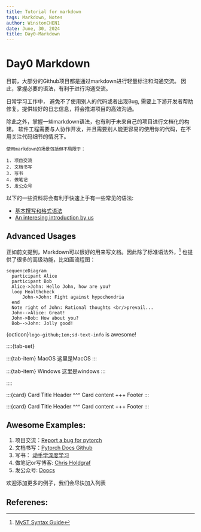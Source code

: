 ```yaml
---
title: Tutorial for markdown
tags: Markdown, Notes
author: WinstonCHEN1
date: June, 30, 2024
title: Day0-Markdown
---
```


# Day0 Markdown


目前，大部分的Github项目都是通过markdown进行轻量标注和沟通交流。
因此，掌握必要的语法，有利于进行沟通交流。

日常学习工作中， 避免不了使用别人的代码或者出现Bug, 需要上下游开发者帮助修复。提供较好的日志信息，将会推进项目的高效沟通。

除此之外，掌握一些markdown语法，也有利于未来自己的项目进行文档化的构建。
软件工程需要与人协作开发，并且需要别人能更容易的使用你的代码，在不用关注代码细节的情况下。

```{note}
使用markdown的场景包括但不局限于：

1. 项目交流
2. 文档书写
3. 写书
4. 做笔记
5. 发公众号

```


以下的一些资料将会有利于快速上手有一些常见的语法: 

- [基本撰写和格式语法](https://docs.github.com/zh/get-started/writing-on-github/getting-started-with-writing-and-formatting-on-github/basic-writing-and-formatting-syntax)
- [An interesing introduction by us](./2024-summer-day0-1.md)


## Advanced Usages
正如前文提到，Markdown可以很好的用来写文档。因此除了标准语法外，[^MyST] 也提供了很多的高级功能，比如画流程图：

```{mermaid}
sequenceDiagram
  participant Alice
  participant Bob
  Alice->John: Hello John, how are you?
  loop Healthcheck
      John->John: Fight against hypochondria
  end
  Note right of John: Rational thoughts <br/>prevail...
  John-->Alice: Great!
  John->Bob: How about you?
  Bob-->John: Jolly good!
```


{octicon}`logo-github;1em;sd-text-info` is awesome!


::::{tab-set}

:::{tab-item} MacOS
这里是MacOS
:::

:::{tab-item} Windows
这里是windows
:::

::::




:::{card} Card Title
Header
^^^
Card content
+++
Footer
:::


:::{card} Card Title
Header
^^^
Card content
+++
Footer
:::



## Awesome Examples:

1. 项目交流：[Report a bug for pytorch](https://github.com/pytorch/pytorch/issues/130666)
2. 文档书写：[Pytorch Docs Github](https://github.com/pytorch/pytorch/tree/main/docs)
3. 写书： [动手学深度学习](https://github.com/d2l-ai/d2l-zh)
4. 做笔记or写博客: [Chris Holdgraf](https://chrisholdgraf.com/)
5. 发公众号: [Doocs](https://doocs.github.io/md/)


欢迎添加更多的例子，我们会尽快加入列表


## Referenes:
[^MyST]: [MyST Syntax Guide](https://myst-parser.readthedocs.io/en/latest/index.html)


 <div class="section" />
